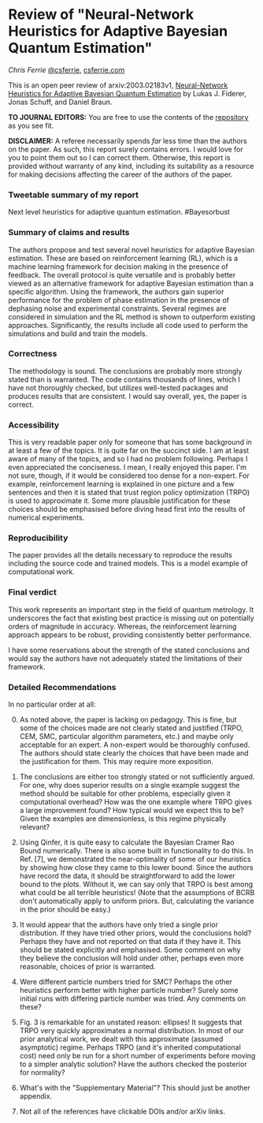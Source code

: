 # Review of "Neural-Network Heuristics for Adaptive Bayesian Quantum Estimation"

*Chris Ferrie* [&#64;csferrie](https://twitter.com/csferrie), [csferrie.com](https://csferrie.com/)

This is an open peer review of arxiv:2003.02183v1, [Neural-Network Heuristics for Adaptive Bayesian Quantum Estimation](https://arxiv.org/abs/2003.02183v1) by Lukas J. Fiderer, Jonas Schuff, and Daniel Braun.

**TO JOURNAL EDITORS:** You are free to use the contents of the [repository](https://github.com/csferrie/openreviews) as you see fit.

**DISCLAIMER:** A referee necessarily spends *far* less time than the authors on the paper. As such, this report surely contains errors. I would love for you to point them out so I can correct them. Otherwise, this report is provided without warranty of any kind, including its suitability as a resource for making decisions affecting the career of the authors of the paper.

### Tweetable summary of my report

Next level heuristics for adaptive quantum estimation. #Bayesorbust

### Summary of claims and results

The authors propose and test several novel heuristics for adaptive Bayesian estimation. These are based on reinforcement learning (RL), which is a machine learning framework for decision making in the presence of feedback. The overall protocol is quite versatile and is probably better viewed as an alternative framework for adaptive Bayesian estimation than a specific algorithm. Using the framework, the authors gain superior performance for the problem of phase estimation in the presence of dephasing noise and experimental constraints. Several regimes are considered in simulation and the RL method is shown to outperform existing approaches. Significantly, the results include all code used to perform the simulations and build and train the models.

### Correctness

The methodology is sound. The conclusions are probably more strongly stated than is warranted. The code contains thousands of lines, which I have not thoroughly checked, but utilizes well-tested packages and produces results that are consistent. I would say overall, yes, the paper is correct.

### Accessibility

This is very readable paper only for someone that has some background in at least a few of the topics. It is quite far on the succinct side. I am at least aware of many of the topics, and so I had no problem following. Perhaps I even appreciated the conciseness. I mean, I really enjoyed this paper. I'm not sure, though, if it would be considered too dense for a non-expert. For example, reinforcement learning is explained in one picture and a few sentences and then it is stated that trust region policy optimization (TRPO) is used to approximate it. Some more plausible justification for these choices should be emphasised before diving head first into the results of numerical experiments.

### Reproducibility

The paper provides all the details necessary to reproduce the results including the source code and trained models. This is a model example of computational work.

### Final verdict

This work represents an important step in the field of quantum metrology. It underscores the fact that existing best practice is missing out on potentially orders of magnitude in accuracy. Whereas, the reinforcement learning approach appears to be robust, providing consistently better performance. 

I have some reservations about the strength of the stated conclusions and would say the authors have not adequately stated the limitations of their framework.

### Detailed Recommendations

In no particular order at all:

0. As noted above, the paper is lacking on pedagogy. This is fine, but some of the choices made are not clearly  stated and justified (TRPO, CEM, SMC, particular algorithm parameters, etc.) and maybe only acceptable for an expert. A non-expert would be thoroughly confused. The authors should state clearly the choices that have been made and the justification for them. This may require more exposition.

1. The conclusions are either too strongly stated or not sufficiently argued. For one, why does superior results on a single example suggest the method should be suitable for other problems, especially given it computational overhead? How was the one example where TRPO gives a large improvement found? How typical would we expect this to be? Given the examples are dimensionless, is this regime physically relevant?

2. Using Qinfer, it is quite easy to calculate the Bayesian Cramer Rao Bound numerically. There is also some built in functionality to do this. In Ref. [7], we demonstrated the near-optimality of some of our heuristics by showing how close they came to this lower bound. Since the authors have record the data, it should be straightforward to add the lower bound to the plots. Without it, we can say only that TRPO is best among what could be all terrible heuristics! (Note that the assumptions of BCRB don't automatically apply to uniform priors. But, calculating the variance in the prior should be easy.)

3. It would appear that the authors have only tried a single prior distribution. If they have tried other priors, would the conclusions hold? Perhaps they have and not reported on that data if they have it. This should be stated explicitly and emphasised. Some comment on why they believe the conclusion will hold under other, perhaps even more reasonable, choices of prior is warranted.

4. Were different particle numbers tried for SMC? Perhaps the other heuristics perform better with higher particle number? Surely some initial runs with differing particle number was tried. Any comments on these? 

5. Fig. 3 is remarkable for an unstated reason: ellipses! It suggests that TRPO very quickly approximates a normal distribution. In most of our prior analytical work, we dealt with this approximate (assumed asymptotic) regime. Perhaps TRPO (and it's inherited computational cost) need only be run for a short number of experiments before moving to a simpler analytic solution? Have the authors checked the posterior for normality?

6. What's with the "Supplementary Material"? This should just be another appendix.

7. Not all of the references have clickable DOIs and/or arXiv links.